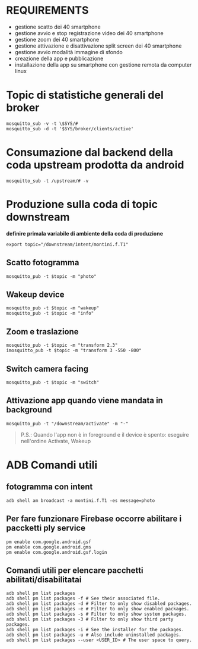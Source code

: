 # REQUIREMENTS

- gestione scatto dei 40 smartphone
- gestione avvio e stop registrazione video dei 40 smartphone
- gestione zoom dei 40 smartphone
- gestione attivazione e disattivazione split screen dei 40 smartphone
- gestione avvio modalità immagine di sfondo
- creazione della app e pubblicazione
- installazione della app su smartphone con gestione remota da computer linux


# Topic di statistiche generali del broker
```
mosquitto_sub -v -t \$SYS/#
mosquitto_sub -d -t '$SYS/broker/clients/active'
```

# Consumazione dal backend della coda upstream prodotta da android
 
```
mosquitto_sub -t /upstream/# -v
```

# Produzione sulla coda di topic downstream

**definire primala variabile di ambiente della coda di produzione**
```
export topic="/downstream/intent/montini.f.T1"
```

## Scatto fotogramma
```
mosquitto_pub -t $topic -m "photo"
```

## Wakeup device
```
mosquitto_pub -t $topic -m "wakeup"
mosquitto_pub -t $topic -m "info"
```

## Zoom e traslazione
```
mosquitto_pub -t $topic -m "transform 2.3"
imosquitto_pub -t $topic -m "transform 3 -550 -800"
```

## Switch camera facing
```
mosquitto_pub -t $topic -m "switch"
```

## Attivazione app quando viene mandata in background
```
mosquitto_pub -t "/downstream/activate" -m "-"
```

> P.S.: Quando l'app non è in foreground e il device è spento:
> eseguire nell'ordine Activate, Wakeup


# ADB Comandi utili

## fotogramma con intent
```
adb shell am broadcast -a montini.f.T1 -es message=photo
```

## Per fare funzionare Firebase occorre abilitare i paccketti ply service 
```
pm enable com.google.android.gsf
pm enable com.google.android.gms
pm enable com.google.android.gsf.login
```

## Comandi utili per elencare pacchetti abilitati/disabilitatai
```
adb shell pm list packages
adb shell pm list packages -f # See their associated file.
adb shell pm list packages -d # Filter to only show disabled packages.
adb shell pm list packages -e # Filter to only show enabled packages.
adb shell pm list packages -s # Filter to only show system packages.
adb shell pm list packages -3 # Filter to only show third party packages.
adb shell pm list packages -i # See the installer for the packages.
adb shell pm list packages -u # Also include uninstalled packages.
adb shell pm list packages --user <USER_ID> # The user space to query.
```



